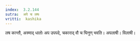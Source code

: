 ```yaml
---
index:  3.2.144
sutra:  अपे च लषः
vritti:  kashika 
---
```


लष कान्तौ, अस्माद् धातोः अप उपपदे, चकाराद् वौ च घिनुण् भवति। अपलाषी। विलाषी।

